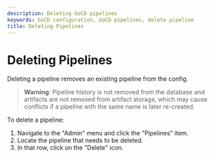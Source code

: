 ```yaml
---
description: Deleting GoCD pipelines
keywords: GoCD configuration, GoCD pipelines, delete pipeline
title: Deleting Pipelines
---
```


# Deleting Pipelines

Deleting a pipeline removes an existing pipeline from the config.

> **Warning**: Pipeline history is not removed from the database and artifacts are not removed from artifact storage, which may cause conflicts if a pipeline with the same name is later re-created.

To delete a pipeline:

1. Navigate to the "Admin" menu and click the "Pipelines" item.
2. Locate the pipeline that needs to be deleted.
3. In that row, click on the "Delete" icon.
